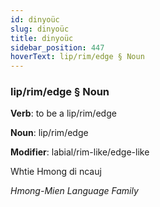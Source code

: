 ```yaml
---
id: dinyoüc
slug: dinyoüc
title: dinyoüc
sidebar_position: 447
hoverText: lip/rim/edge § Noun
---
```


### lip/rim/edge § Noun

**Verb**: to be a lip/rim/edge

**Noun**: lip/rim/edge

**Modifier**: labial/rim-like/edge-like

Whtie Hmong di ncauj 

*Hmong-Mien Language Family*